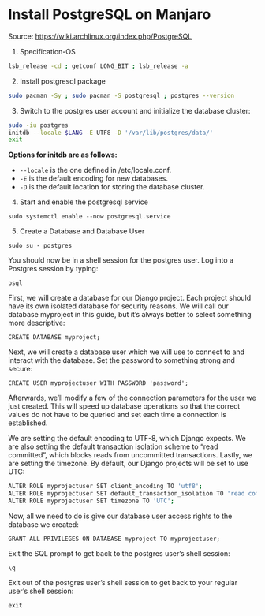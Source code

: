 # Install PostgreSQL on Manjaro

Source: https://wiki.archlinux.org/index.php/PostgreSQL

1. Specification-OS
```bash
lsb_release -cd ; getconf LONG_BIT ; lsb_release -a
```
2. Install postgresql package
```bash
sudo pacman -Sy ; sudo pacman -S postgresql ; postgres --version
```
3. Switch to the postgres user account and initialize the database cluster:
```bash
sudo -iu postgres
initdb --locale $LANG -E UTF8 -D '/var/lib/postgres/data/'
exit
```

**Options for initdb are as follows:**

- `--locale` is the one defined in /etc/locale.conf.
- `-E` is the default encoding for new databases.
- `-D` is the default location for storing the database cluster.

4. Start and enable the postgresql service

`sudo systemctl enable --now postgresql.service`

5. Create a Database and Database User

`sudo su - postgres`

You should now be in a shell session for the postgres user. Log into a Postgres session by typing:

`psql`

First, we will create a database for our Django project. Each project should have its own isolated database for security reasons. We will call our database myproject in this guide, but it’s always better to select something more descriptive:

`CREATE DATABASE myproject;`

Next, we will create a database user which we will use to connect to and interact with the database. Set the password to something strong and secure:

`CREATE USER myprojectuser WITH PASSWORD 'password';`

Afterwards, we’ll modify a few of the connection parameters for the user we just created. This will speed up database operations so that the correct values do not have to be queried and set each time a connection is established.

We are setting the default encoding to UTF-8, which Django expects. We are also setting the default transaction isolation scheme to “read committed”, which blocks reads from uncommitted transactions. Lastly, we are setting the timezone. By default, our Django projects will be set to use UTC:

```bash
ALTER ROLE myprojectuser SET client_encoding TO 'utf8';
ALTER ROLE myprojectuser SET default_transaction_isolation TO 'read committed';
ALTER ROLE myprojectuser SET timezone TO 'UTC';
```

Now, all we need to do is give our database user access rights to the database we created:

`GRANT ALL PRIVILEGES ON DATABASE myproject TO myprojectuser;`

Exit the SQL prompt to get back to the postgres user’s shell session:

`\q`

Exit out of the postgres user’s shell session to get back to your regular user’s shell session:

`exit`